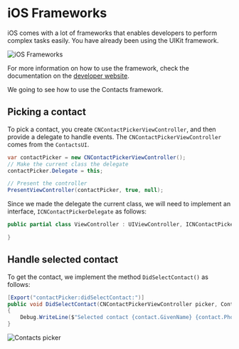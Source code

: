 # iOS Frameworks

iOS comes with a lot of frameworks that enables developers to perform complex tasks easily. You have already been using the UIKit framework. 

![iOS Frameworks][1]

For more information on how to use the framework, check the documentation on the [developer website][2].

We going to see how to use the Contacts framework.

## Picking a contact

To pick a contact, you create `CNContactPickerViewController`, and then provide a delegate to handle events. The `CNContactPickerViewController` comes from the `ContactsUI`.

```csharp
var contactPicker = new CNContactPickerViewController();
// Make the current class the delegate
contactPicker.Delegate = this;

// Present the controller
PresentViewController(contactPicker, true, null);
```

Since we made the delegate the current class, we will need to implement an interface, `ICNContactPickerDelegate` as follows:

```csharp
public partial class ViewController : UIViewController, ICNContactPickerDelegate {

}
```

## Handle selected contact

To get the contact, we implement the method `DidSelectContact()` as follows:

```csharp
[Export("contactPicker:didSelectContact:")]
public void DidSelectContact(CNContactPickerViewController picker, Contacts.CNContact contact)
{
    Debug.WriteLine($"Selected contact {contact.GivenName} {contact.PhoneNumbers[0].Value.StringValue}");
}
```

![Contacts picker][3]


[1]: /images/frameworks.png
[2]: https://docs.microsoft.com/en-us/xamarin/ios/platform/
[3]: /images/contacts-picker.png